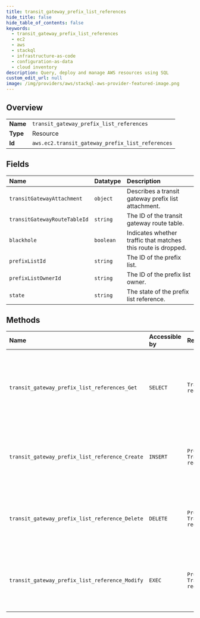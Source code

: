 ```yaml
---
title: transit_gateway_prefix_list_references
hide_title: false
hide_table_of_contents: false
keywords:
  - transit_gateway_prefix_list_references
  - ec2
  - aws    
  - stackql
  - infrastructure-as-code
  - configuration-as-data
  - cloud inventory
description: Query, deploy and manage AWS resources using SQL
custom_edit_url: null
image: /img/providers/aws/stackql-aws-provider-featured-image.png
---
```

  
    

## Overview
<table><tbody>
<tr><td><b>Name</b></td><td><code>transit_gateway_prefix_list_references</code></td></tr>
<tr><td><b>Type</b></td><td>Resource</td></tr>
<tr><td><b>Id</b></td><td><code>aws.ec2.transit_gateway_prefix_list_references</code></td></tr>
</tbody></table>

## Fields
| Name | Datatype | Description |
|:-----|:---------|:------------|
| `transitGatewayAttachment` | `object` | Describes a transit gateway prefix list attachment. |
| `transitGatewayRouteTableId` | `string` | The ID of the transit gateway route table. |
| `blackhole` | `boolean` | Indicates whether traffic that matches this route is dropped. |
| `prefixListId` | `string` | The ID of the prefix list. |
| `prefixListOwnerId` | `string` | The ID of the prefix list owner. |
| `state` | `string` | The state of the prefix list reference. |
## Methods
| Name | Accessible by | Required Params | Description |
|:-----|:--------------|:----------------|:------------|
| `transit_gateway_prefix_list_references_Get` | `SELECT` | `TransitGatewayRouteTableId, region` | Gets information about the prefix list references in a specified transit gateway route table. |
| `transit_gateway_prefix_list_reference_Create` | `INSERT` | `PrefixListId, TransitGatewayRouteTableId, region` | Creates a reference (route) to a prefix list in a specified transit gateway route table. |
| `transit_gateway_prefix_list_reference_Delete` | `DELETE` | `PrefixListId, TransitGatewayRouteTableId, region` | Deletes a reference (route) to a prefix list in a specified transit gateway route table. |
| `transit_gateway_prefix_list_reference_Modify` | `EXEC` | `PrefixListId, TransitGatewayRouteTableId, region` | Modifies a reference (route) to a prefix list in a specified transit gateway route table. |
